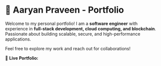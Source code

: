# 🚀 Aaryan Praveen - Portfolio

Welcome to my personal portfolio! I am a **software engineer** with experience in **full-stack development, cloud computing, and blockchain**. Passionate about building scalable, secure, and high-performance applications.

Feel free to explore my work and reach out for collaborations!

🔗 **Live Portfolio:** 
